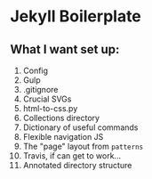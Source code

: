 # Jekyll Boilerplate 

## What I want set up:

1. Config
2. Gulp
3. .gitignore
4. Crucial SVGs
5. html-to-css.py
6. Collections directory
7. Dictionary of useful commands
8. Flexible navigation JS
9. The "page" layout from `patterns`
10. Travis, if can get to work...
11. Annotated directory structure